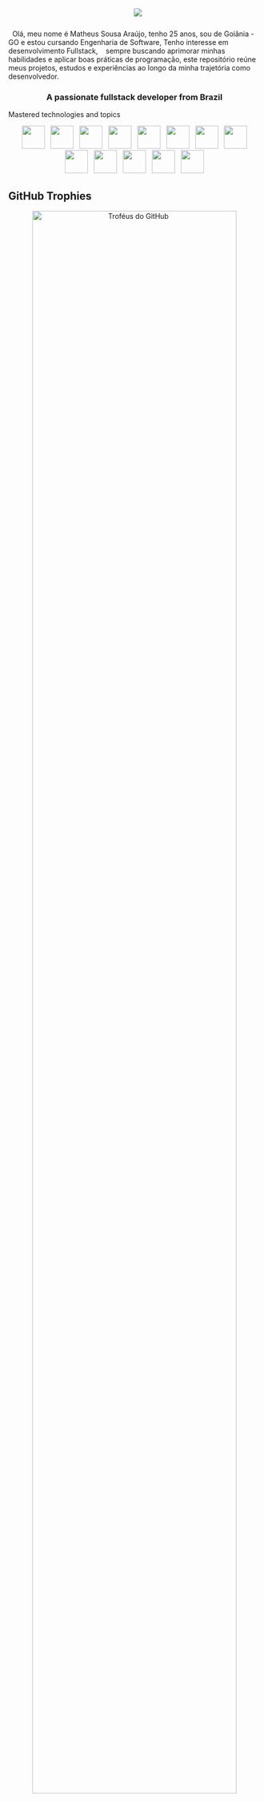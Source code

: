 <h1 align="center">
  <img src="https://readme-typing-svg.herokuapp.com/?font=Righteous&size=35&center=true&vCenter=true&width=500&height=70&duration=4000&lines=Ola+dev!+👋;+I'm+Matheus+Sousa+Araujo!;" />
</h1>
<p>
  Olá, meu nome é Matheus Sousa Araújo, tenho 25 anos, sou de Goiânia - GO e estou cursando Engenharia de Software, Tenho interesse em desenvolvimento Fullstack, 
  sempre buscando aprimorar minhas habilidades e aplicar boas práticas de programação, este repositório reúne meus projetos, estudos e experiências ao longo da minha trajetória como desenvolvedor.
</p>
<h3 align="center">A passionate fullstack developer from Brazil</h3>

Mastered technologies and topics

<p align="center">
  <img width="46" height="46" src="https://github.com/user-attachments/assets/3a105818-1c78-4200-9002-e8cab5efefba" />
  <img width="46" height="46" src="https://github.com/user-attachments/assets/26fec038-21b0-4d5e-ac35-0c9c4f7a9a7c" />
  <img width="46" height="46" src="https://github.com/user-attachments/assets/99a80356-2600-4756-82a5-c663fa263246" />
  <img width="46" height="46" src="https://github.com/user-attachments/assets/fd62895c-85e6-41d0-afd7-1aea63f9e0da" />
  <img width="46" height="46" src="https://github.com/user-attachments/assets/2f999fad-e251-400d-9ded-3c386b95fa12" />
  <img width="46" height="46" src="https://github.com/user-attachments/assets/214c5d4d-216d-4a40-8b2b-f2e272f16e5e" />
  <img width="46" height="46" src="https://github.com/user-attachments/assets/92cdb38e-849f-436e-b0c8-fd6d3a4979da" />
  <img width="46" height="46" src="https://github.com/user-attachments/assets/b60a2fb2-f22c-4b74-ac72-533972a82b65" />
  <img width="46" height="46" src="https://github.com/user-attachments/assets/9f6913c2-98a3-4607-8bb6-9a431040c434" />
  <img width="46" height="46" src="https://github.com/user-attachments/assets/8aa01bf3-b4cb-47a6-bf6d-b8278f888a27" />
  <img width="46" height="46" src="https://github.com/user-attachments/assets/b4807ba1-184c-4a86-ac9a-c9c717322e62" />
  <img width="46" height="46" src="https://github.com/user-attachments/assets/1b6a0710-1dc2-4c77-8213-94064e31e983" />
  <img width="46" height="46" src="https://github.com/user-attachments/assets/b57ca050-fddf-47d6-bc3a-d2a777bccf43" />
</p>

## GitHub Trophies

<div align="center">
  <a href="https://github-profile-trophy.vercel.app/?username=DevMatheusSousa&theme=onedark">
    <img width="90%" src="https://github-profile-trophy.vercel.app/?username=DevMatheusSousa&theme=onedark&no-frame=true&no-bg=true&margin-w=4" alt="Troféus do GitHub"/>
  </a>
</div>





<p align="center">
  <img width="36" height="36" src="https://github.com/user-attachments/assets/42105997-5c9f-4d7c-868b-94b2fac0b17d" />
  <img width="36" height="36" src="https://github.com/user-attachments/assets/fda8378f-4597-4181-baa5-381360bcc83d" />
</p>

---
